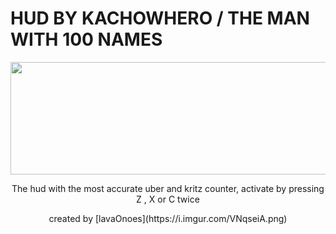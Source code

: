 # HUD BY KACHOWHERO / THE MAN WITH 100 NAMES

<p align="center">
    <img width="690" height="180" src="https://i.imgur.com/VNqseiA.png">
</p>

<p align="center">
    The hud with the most accurate uber and kritz counter, activate by pressing Z , X or C twice
</p>
<p align="center">
    created by [lavaOnoes](https://i.imgur.com/VNqseiA.png)
</p>
